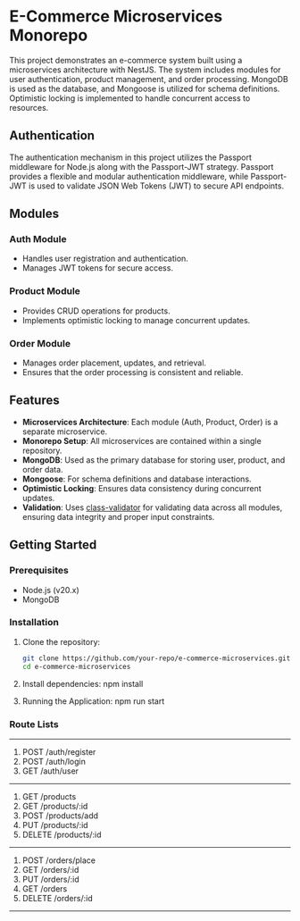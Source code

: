 # E-Commerce Microservices Monorepo

This project demonstrates an e-commerce system built using a microservices architecture with NestJS. The system includes modules for user authentication, product management, and order processing. MongoDB is used as the database, and Mongoose is utilized for schema definitions. Optimistic locking is implemented to handle concurrent access to resources.

## Authentication
The authentication mechanism in this project utilizes the Passport middleware for Node.js along with the Passport-JWT strategy. Passport provides a flexible and modular authentication middleware, while Passport-JWT is used to validate JSON Web Tokens (JWT) to secure API endpoints.

## Modules

### Auth Module

- Handles user registration and authentication.
- Manages JWT tokens for secure access.

### Product Module

- Provides CRUD operations for products.
- Implements optimistic locking to manage concurrent updates.

### Order Module

- Manages order placement, updates, and retrieval.
- Ensures that the order processing is consistent and reliable.

## Features

- **Microservices Architecture**: Each module (Auth, Product, Order) is a separate microservice.
- **Monorepo Setup**: All microservices are contained within a single repository.
- **MongoDB**: Used as the primary database for storing user, product, and order data.
- **Mongoose**: For schema definitions and database interactions.
- **Optimistic Locking**: Ensures data consistency during concurrent updates.
- **Validation**: Uses [class-validator](https://www.npmjs.com/package/class-validator) for validating data across all modules, ensuring data integrity and proper input constraints.

## Getting Started

### Prerequisites

- Node.js (v20.x)
- MongoDB

### Installation

1. Clone the repository:
   ```bash
   git clone https://github.com/your-repo/e-commerce-microservices.git
   cd e-commerce-microservices

2. Install dependencies:
   npm install

3. Running the Application: 
   npm run start

### Route Lists
-------------------------------------
1) POST    /auth/register          
2) POST    /auth/login     
3) GET     /auth/user              
-------------------------------------
1) GET     /products              
2) GET     /products/:id           
3) POST    /products/add 
4) PUT     /products/:id          
5) DELETE  /products/:id          
-------------------------------------
1) POST    /orders/place    
2) GET     /orders/:id      
3) PUT     /orders/:id      
4) GET     /orders          
5) DELETE  /orders/:id      
-------------------------------------